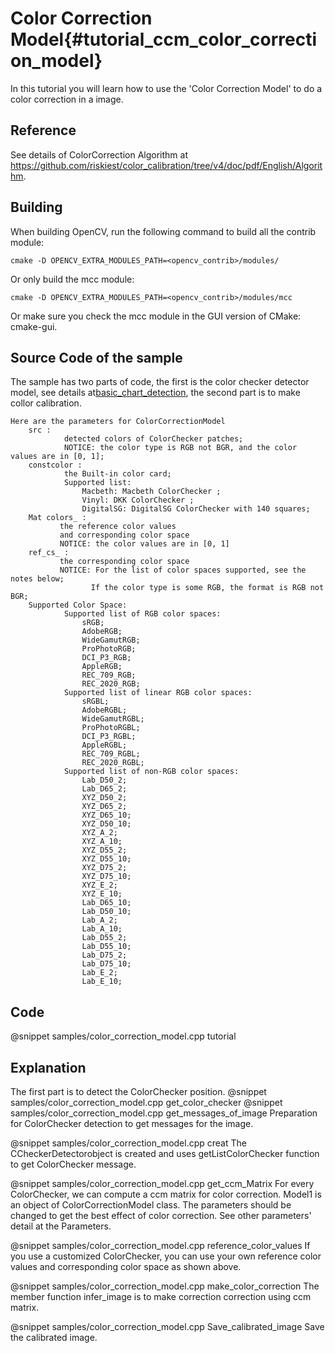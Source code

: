 Color Correction Model{#tutorial_ccm_color_correction_model}
===========================

In this tutorial you will learn how to use the 'Color Correction Model' to do a color correction in a image.

Reference
----

See details of ColorCorrection Algorithm at https://github.com/riskiest/color_calibration/tree/v4/doc/pdf/English/Algorithm.

Building
----

When building OpenCV, run the following command to build all the contrib module:

```make
cmake -D OPENCV_EXTRA_MODULES_PATH=<opencv_contrib>/modules/
```

Or only build the mcc module:

```make
cmake -D OPENCV_EXTRA_MODULES_PATH=<opencv_contrib>/modules/mcc
```

Or make sure you check the mcc module in the GUI version of CMake: cmake-gui.

Source Code of the sample
-----------

The sample has two parts of code, the first is the color checker detector model, see details at[basic_chart_detection](https://github.com/opencv/opencv_contrib/tree/master/modules/mcc/tutorials/basic_chart_detection), the second part is to make collor calibration.

```
Here are the parameters for ColorCorrectionModel
    src :
            detected colors of ColorChecker patches;
            NOTICE: the color type is RGB not BGR, and the color values are in [0, 1];
    constcolor :
            the Built-in color card;
            Supported list:
                Macbeth: Macbeth ColorChecker ;
                Vinyl: DKK ColorChecker ;
                DigitalSG: DigitalSG ColorChecker with 140 squares;
    Mat colors_ :
           the reference color values
           and corresponding color space
           NOTICE: the color values are in [0, 1]
    ref_cs_ :
           the corresponding color space
           NOTICE: For the list of color spaces supported, see the notes below;
                  If the color type is some RGB, the format is RGB not BGR;
    Supported Color Space:
            Supported list of RGB color spaces:
                sRGB;
                AdobeRGB;
                WideGamutRGB;
                ProPhotoRGB;
                DCI_P3_RGB;
                AppleRGB;
                REC_709_RGB;
                REC_2020_RGB;
            Supported list of linear RGB color spaces:
                sRGBL;
                AdobeRGBL;
                WideGamutRGBL;
                ProPhotoRGBL;
                DCI_P3_RGBL;
                AppleRGBL;
                REC_709_RGBL;
                REC_2020_RGBL;
            Supported list of non-RGB color spaces:
                Lab_D50_2;
                Lab_D65_2;
                XYZ_D50_2;
                XYZ_D65_2;
                XYZ_D65_10;
                XYZ_D50_10;
                XYZ_A_2;
                XYZ_A_10;
                XYZ_D55_2;
                XYZ_D55_10;
                XYZ_D75_2;
                XYZ_D75_10;
                XYZ_E_2;
                XYZ_E_10;
                Lab_D65_10;
                Lab_D50_10;
                Lab_A_2;
                Lab_A_10;
                Lab_D55_2;
                Lab_D55_10;
                Lab_D75_2;
                Lab_D75_10;
                Lab_E_2;
                Lab_E_10;
```


## Code

@snippet samples/color_correction_model.cpp tutorial

## Explanation

The first part is to detect the ColorChecker position.
@snippet samples/color_correction_model.cpp get_color_checker
@snippet samples/color_correction_model.cpp get_messages_of_image
Preparation for ColorChecker detection to get messages for the image.

@snippet samples/color_correction_model.cpp creat
The CCheckerDetectorobject is created and uses getListColorChecker function to get ColorChecker message.

@snippet samples/color_correction_model.cpp get_ccm_Matrix
For every ColorChecker, we can compute a ccm matrix for color correction. Model1 is an object of ColorCorrectionModel class. The parameters should be changed to get the best effect of color correction. See other parameters' detail at the Parameters.

@snippet samples/color_correction_model.cpp reference_color_values
If you use a customized ColorChecker, you can use your own reference color values and corresponding color space as shown above.

@snippet samples/color_correction_model.cpp make_color_correction
The member function infer_image is to make correction correction using ccm matrix.

@snippet samples/color_correction_model.cpp Save_calibrated_image
Save the calibrated image.
